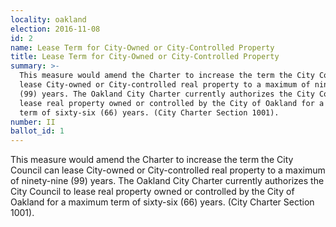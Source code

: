 ```yaml
---
locality: oakland
election: 2016-11-08
id: 2
name: Lease Term for City-Owned or City-Controlled Property
title: Lease Term for City-Owned or City-Controlled Property
summary: >-
  This measure would amend the Charter to increase the term the City Council can
  lease City-owned or City-controlled real property to a maximum of ninety-nine
  (99) years. The Oakland City Charter currently authorizes the City Council to
  lease real property owned or controlled by the City of Oakland for a maximum
  term of sixty-six (66) years. (City Charter Section 1001).
number: II
ballot_id: 1
---
```

This measure would amend the Charter to increase the term the City Council can lease City-owned or City-controlled real property to a maximum of ninety-nine (99) years. The Oakland City Charter currently authorizes the City Council to lease real property owned or controlled by the City of Oakland for a maximum term of sixty-six (66) years. (City Charter Section 1001).
